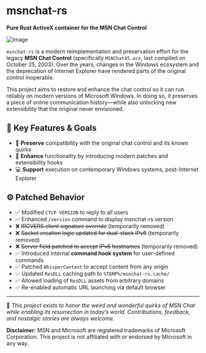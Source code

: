 # msnchat-rs

**Pure Rust ActiveX container for the MSN Chat Control**

![image](https://github.com/user-attachments/assets/c803e090-9a1c-4cb7-b895-4b4a88eeef02)


`msnchat-rs` is a modern reimplementation and preservation effort for the legacy
**MSN Chat Control** (specifically `MSNChat45.ocx`, last compiled on October 25,
2003). Over the years, changes in the Windows ecosystem and the deprecation of
Internet Explorer have rendered parts of the original control inoperable.

This project aims to restore and enhance the chat control so it can run reliably
on modern versions of Microsoft Windows. In doing so, it preserves a piece of
online communication history—while also unlocking new extensibility that the
original never envisioned.

## 🔧 Key Features & Goals

- 🧱 **Preserve** compatibility with the original chat control and its known quirks
- 🚀 **Enhance** functionality by introducing modern patches and extensibility hooks
- 💻 **Support** execution on contemporary Windows systems, post-Internet Explorer

## ⚙️ Patched Behavior

- ✅ Modified `CTCP VERSION` to reply to all users
- ✅ Enhanced `/version` command to display msnchat-rs version
- ❌ ~~IRCVERS client signature override~~ (temporarily removed)
- ❌ ~~Socket creation logic updated for dual-stack IPv6~~ (temporarily removed)
- ❌ ~~Server field patched to accept IPv6 hostnames~~ (temporarily removed)
- ✅ Introduced internal **command hook system** for user-defined commands
- ✅ Patched `WhisperContent` to accept content from any origin
- ✅ Updated `ResDLL` caching path to `%TEMP%/msnchat-rs.cache/`
- ✅ Allowed loading of `ResDLL` assets from arbitrary domains
- ✅ Re-enabled automatic URL launching via default browser

---

📝 *This project exists to honor the weird and wonderful quirks of MSN Chat
while enabling its resurrection in today’s world. Contributions, feedback, and
nostalgic stories are always welcome.*

**Disclaimer**: MSN and Microsoft are registered trademarks of Microsoft
Corporation. This project is not affiliated with or endorsed by Microsoft in any
way.
